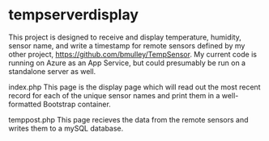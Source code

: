# tempserverdisplay

This project is designed to receive and display temperature, humidity, sensor name, and write a timestamp for remote sensors defined by my other project, https://github.com/bmulley/TempSensor.  My current code is running on Azure as an App Service, but could presumably be run on a standalone server as well. 

index.php
This page is the display page which will read out the most recent record for each of the unique sensor names and print them in a well-formatted Bootstrap container. 

temppost.php
This page recieves the data from the remote sensors and writes them to a mySQL database. 
